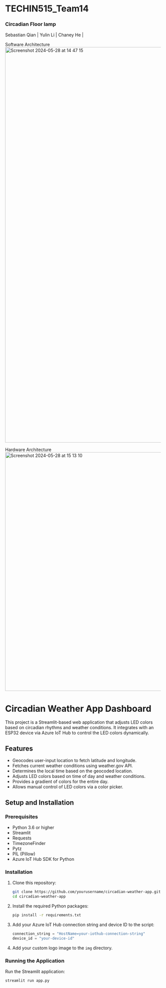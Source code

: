 # TECHIN515_Team14
### Circadian Floor lamp

Sebastian Qian | Yulin Li | Chaney He |


Software Architecture
<img width="1274" alt="Screenshot 2024-05-28 at 14 47 15" src="https://github.com/qianq826/TECHIN515_Team14/assets/148395429/4c765105-43b1-4fcb-b5c2-70e898760b23">

Hardware Architecture
<img width="769" alt="Screenshot 2024-05-28 at 15 13 10" src="https://github.com/qianq826/TECHIN515_Team14/assets/148395429/e44af510-50df-491a-8c5c-c8bb002f99e5">

# Circadian Weather App Dashboard

This project is a Streamlit-based web application that adjusts LED colors based on circadian rhythms and weather conditions. It integrates with an ESP32 device via Azure IoT Hub to control the LED colors dynamically.

## Features

- Geocodes user-input location to fetch latitude and longitude.
- Fetches current weather conditions using weather.gov API.
- Determines the local time based on the geocoded location.
- Adjusts LED colors based on time of day and weather conditions.
- Provides a gradient of colors for the entire day.
- Allows manual control of LED colors via a color picker.

## Setup and Installation

### Prerequisites

- Python 3.6 or higher
- Streamlit
- Requests
- TimezoneFinder
- Pytz
- PIL (Pillow)
- Azure IoT Hub SDK for Python

### Installation

1. Clone this repository:
    ```sh
    git clone https://github.com/yourusername/circadian-weather-app.git
    cd circadian-weather-app
    ```

2. Install the required Python packages:
    ```sh
    pip install -r requirements.txt
    ```

3. Add your Azure IoT Hub connection string and device ID to the script:
    ```python
    connection_string = "HostName=your-iothub-connection-string"
    device_id = "your-device-id"
    ```

4. Add your custom logo image to the `img` directory.

### Running the Application

Run the Streamlit application:
```sh
streamlit run app.py



